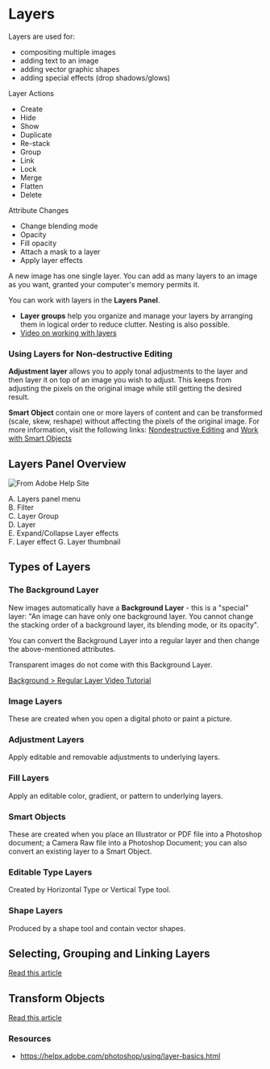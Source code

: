 # Layers

Layers are used for:
- compositing multiple images
- adding text to an image
- adding vector graphic shapes
- adding special effects (drop shadows/glows)

Layer Actions
- Create
- Hide
- Show
- Duplicate
- Re-stack
- Group
- Link
- Lock
- Merge
- Flatten
- Delete

Attribute Changes
- Change blending mode
- Opacity
- Fill opacity
- Attach a mask to a layer
- Apply layer effects

A new image has one single layer. You can add as many layers to an image as you want, granted your computer's memory permits it.

You can work with layers in the **Layers Panel**.
- **Layer groups** help you organize and manage your layers by arranging them in logical order to reduce clutter. Nesting is also possible.
- [Video on working with layers](https://helpx.adobe.com/photoshop/how-to/photoshop-reduce-chaos-layer-groups.html "Adobe Help")

### Using Layers for Non-destructive Editing

**Adjustment layer** allows you to apply tonal adjustments to the layer and then layer it on top of an image you wish to adjust. This keeps from adjusting the pixels on the original image while still getting the desired result.

**Smart Object** contain one or more layers of content and can be transformed (scale, skew, reshape) without affecting the pixels of the original image. For more information, visit the following links: [Nondestructive Editing](https://helpx.adobe.com/photoshop/using/nondestructive-editing.html) and [Work with Smart Objects](https://helpx.adobe.com/photoshop/using/create-smart-objects.html)

## Layers Panel Overview

![From Adobe Help Site](https://helpx.adobe.com/content/dam/help/en/photoshop/using/layer-basics/_jcr_content/main-pars/image_1/layers-panel.jpg)

A. Layers panel menu    
B. Filter     
C. Layer Group     
D. Layer     
E. Expand/Collapse Layer effects     
F. Layer effect G. Layer thumbnail  

## Types of Layers

### The Background Layer

New images automatically have a **Background Layer** - this is a "special" layer: "An image can have only one background layer. You cannot change the stacking order of a background layer, its blending mode, or its opacity".

You can convert the Background Layer into a regular layer and then change the above-mentioned attributes.

Transparent images do not come with this Background Layer.

[Background > Regular Layer Video Tutorial](https://www.youtube.com/watch?v=nH6Ug0-I9Jw)


### Image Layers

These are created when you open a digital photo or paint a picture.

### Adjustment Layers

Apply editable and removable adjustments to underlying layers.

### Fill Layers

Apply an editable color, gradient, or pattern to underlying layers.

### Smart Objects

These are created when you place an Illustrator or PDF file into a Photoshop document; a Camera Raw file into a Photoshop Document; you can also convert an existing layer to a Smart Object.

### Editable Type Layers

Created by Horizontal Type or Vertical Type tool.

### Shape Layers

Produced by a shape tool and contain vector shapes.

## Selecting, Grouping and Linking Layers

[Read this article](https://helpx.adobe.com/photoshop/using/selecting-grouping-linking-layers.html)

## Transform Objects

[Read this article](https://helpx.adobe.com/photoshop/using/transforming-objects.html)

### Resources
- https://helpx.adobe.com/photoshop/using/layer-basics.html